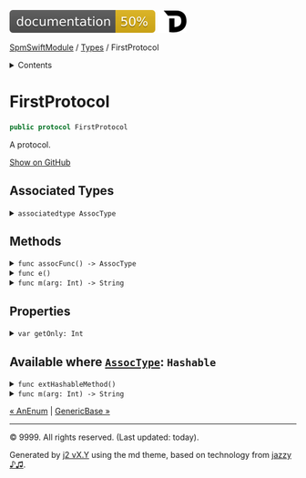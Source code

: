 <!--
Bebop simple MD theme
Copyright 2020 J2 Authors
Licensed under MIT (https://github.com/johnfairh/J2/blob/master/LICENSE)
-->
![50%](../badge.svg)
[![Open in Dash](../img/dash.svg)](https%3A%2F%2Fwww%2Egoogle%2Ecom%2F)


[SpmSwiftModule](../index.md)
 / [Types](../types.md?swift) / FirstProtocol


<details>
<summary>Contents</summary>


[Types](../types.md?swift)

  * [ABaseClass](../types/abaseclass.md?swift)


  * [ADerivedClass](../types/aderivedclass.md?swift)


  * [AnEnum](../types/anenum.md?swift)


  * FirstProtocol


  * [GenericBase](../types/genericbase.md?swift)


  * [Nop](../types/nop.md?swift)


  * [PropertyWrapperClient](../types/propertywrapperclient.md?swift)


  * [SecondProtocol](../types/secondprotocol.md?swift)


  * [SpmSwiftModule](../types/spmswiftmodule.md?swift)

    * [Nested1](../types/spmswiftmodule/nested1.md?swift)

    * [Nested2](../types/spmswiftmodule.md?swift#nested2)


  * [T](../types.md?swift#t1)



[Functions](../functions.md?swift)

  * [deprecatedFunction(callback:)](../functions.md?swift#deprecatedfunctioncallback)


  * [functionA(arg1:_:arg3:)](../functions.md?swift#functionaarg1_arg3)



[Operators](../operators.md?swift)

  * [+(T, T)](../operators.md?swift#t-t)



[Extensions](../extensions.md?swift)

  * [Collection](../extensions/collection.md?swift)


  * [String.Element](../extensions/stringelement.md?swift)





</details>

# FirstProtocol



``` swift
public protocol FirstProtocol
```










A protocol.











[Show on GitHub](https://www.bbc.co.uk//Sources/SpmSwiftModule/Protocols.swift#L2-L14)



## Associated Types









<details>
<summary><code>associatedtype AssocType</code></summary>








Undocumented






#### Declaration

``` swift
associatedtype AssocType
```










 [Show on GitHub](https://www.bbc.co.uk//Sources/SpmSwiftModule/Protocols.swift#L10) 
</details>



## Methods









<details>
<summary><code>func assocFunc() -> AssocType</code></summary>








Undocumented






#### Declaration

``` swift
func assocFunc() -> AssocType
```










 [Show on GitHub](https://www.bbc.co.uk//Sources/SpmSwiftModule/Protocols.swift#L11) 
</details>









<details>
<summary><code>func e()</code></summary>








ℹ️  Note
  * From a protocol extension: not a customization point.

A protocol extension method






#### Declaration

``` swift
func e()
```










 [Show on GitHub](https://www.bbc.co.uk//Sources/SpmSwiftModule/Protocols.swift#L18) 
</details>









<details>
<summary><code>func m(arg: Int) -> String</code></summary>








ℹ️  Note
  * Has a default implementation.

Has a default implementation for some conforming types.

Brief note about m

What m is all about.

#### Default Implementation
Return a safe default.


There’s more: it’s the empty string.

#### Declaration

``` swift
func m(arg: Int) -> String
```




#### Parameters

`arg`: The argument




#### Return Value
The answer






 [Show on GitHub](https://www.bbc.co.uk//Sources/SpmSwiftModule/Protocols.swift#L8) 
</details>



## Properties









<details>
<summary><code>var getOnly: Int</code></summary>








Undocumented






#### Declaration

``` swift
var getOnly: Int { get }
```










 [Show on GitHub](https://www.bbc.co.uk//Sources/SpmSwiftModule/Protocols.swift#L13) 
</details>



## Available where [`AssocType`](../types/firstprotocol1.md#assoctype): `Hashable`









<details>
<summary><code>func extHashableMethod()</code></summary>








ℹ️  Note
  * From a protocol extension: not a customization point.

Undocumented






#### Declaration

``` swift
func extHashableMethod()
```










 [Show on GitHub](https://www.bbc.co.uk//Sources/SpmSwiftModule/Extensions.swift#L48) 
</details>









<details>
<summary><code>func m(arg: Int) -> String</code></summary>








ℹ️  Note
  * Default implementation only for types that satisfy the constraints.





#### Default Implementation
Special default implementation for m in Hashable case.




#### Declaration

``` swift
func m(arg: Int) -> String
```










 [Show on GitHub](https://www.bbc.co.uk//Sources/SpmSwiftModule/Extensions.swift#L51-L53) 
</details>





[&laquo; AnEnum](../types/anenum.md?swift) | [GenericBase &raquo;](../types/genericbase.md?swift)


-----
&copy; 9999. All rights reserved. (Last updated: today).


Generated by [j2 vX.Y](https://github.com/johnfairh/j2)
using the md theme, based on technology from
[jazzy ♪♫](https://github.com/realm/jazzy).



